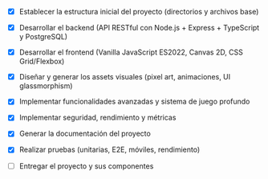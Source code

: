 - [x] Establecer la estructura inicial del proyecto (directorios y archivos base)
- [x] Desarrollar el backend (API RESTful con Node.js + Express + TypeScript y PostgreSQL)
- [x] Desarrollar el frontend (Vanilla JavaScript ES2022, Canvas 2D, CSS Grid/Flexbox)
- [x] Diseñar y generar los assets visuales (pixel art, animaciones, UI glassmorphism)
- [x] Implementar funcionalidades avanzadas y sistema de juego profundo
- [x] Implementar seguridad, rendimiento y métricas
- [x] Generar la documentación del proyecto
- [x] Realizar pruebas (unitarias, E2E, móviles, rendimiento)
- [ ] Entregar el proyecto y sus componentes

